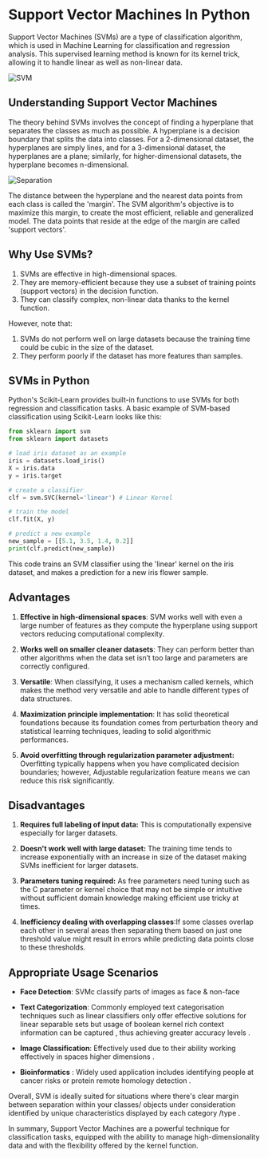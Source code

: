 # Support Vector Machines In Python

Support Vector Machines (SVMs) are a type of classification algorithm, which is used in Machine Learning for classification and regression analysis. This supervised learning method is known for its kernel trick, allowing it to handle linear as well as non-linear data.

![SVM](https://miro.medium.com/max/1360/1*TudH6YvvH7-h5ZyF2dJV2w.jpeg)

## Understanding Support Vector Machines

The theory behind SVMs involves the concept of finding a hyperplane that separates the classes as much as possible. A hyperplane is a decision boundary that splits the data into classes. For a 2-dimensional dataset, the hyperplanes are simply lines, and for a 3-dimensional dataset, the hyperplanes are a plane; similarly, for higher-dimensional datasets, the hyperplane becomes n-dimensional.

![Separation](https://miro.medium.com/max/838/1*06GSco3ItM3gwW2scY6Tmg.png)

The distance between the hyperplane and the nearest data points from each class is called the 'margin'. The SVM algorithm's objective is to maximize this margin, to create the most efficient, reliable and generalized model. The data points that reside at the edge of the margin are called 'support vectors'.

## Why Use SVMs?

1. SVMs are effective in high-dimensional spaces.
2. They are memory-efficient because they use a subset of training points (support vectors) in the decision function.
3. They can classify complex, non-linear data thanks to the kernel function.

However, note that:

1. SVMs do not perform well on large datasets because the training time could be cubic in the size of the dataset.
2. They perform poorly if the dataset has more features than samples.

## SVMs in Python

Python's Scikit-Learn provides built-in functions to use SVMs for both regression and classification tasks. A basic example of SVM-based classification using Scikit-Learn looks like this:

```python
from sklearn import svm
from sklearn import datasets

# load iris dataset as an example
iris = datasets.load_iris()
X = iris.data
y = iris.target

# create a classifier
clf = svm.SVC(kernel='linear') # Linear Kernel

# train the model
clf.fit(X, y)

# predict a new example
new_sample = [[5.1, 3.5, 1.4, 0.2]]
print(clf.predict(new_sample))
```

This code trains an SVM classifier using the 'linear' kernel on the iris dataset, and makes a prediction for a new iris flower sample.

## Advantages

1. **Effective in high-dimensional spaces**: SVM works well with even a large number of features as they compute the hyperplane using support vectors reducing computational complexity.

2. **Works well on smaller cleaner datasets**: They can perform better than other algorithms when the data set isn’t too large and parameters are correctly configured.

3. **Versatile**: When classifying, it uses a mechanism called kernels, which makes the method very versatile and able to handle different types of data structures.

4. **Maximization principle implementation**: It has solid theoretical foundations because its foundation comes from perturbation theory and statistical learning techniques, leading to solid algorithmic performances.

5. **Avoid overfitting through regularization parameter adjustment:** Overfitting typically happens when you have complicated decision boundaries; however, Adjustable regularization feature means we can reduce this risk significantly.

## Disadvantages

1. **Requires full labeling of input data:** This is computationally expensive especially for larger datasets.

2. **Doesn't work well with large dataset:** The training time tends to increase exponentially with an increase in size of the dataset making SVMs inefficient for larger datasets.

3. **Parameters tuning required:** As free parameters need tuning such as the C parameter or kernel choice that may not be simple or intuitive without sufficient domain knowledge making efficient use tricky at times.

4. **Inefficiency dealing with overlapping classes**:If some classes overlap each other in several areas then separating them based on just one threshold value might result in errors while predicting data points close to these thresholds.

## Appropriate Usage Scenarios

- **Face Detection**: SVMc classify parts of images as face & non-face

- **Text Categorization**: Commonly employed text categorisation techniques such as linear classifiers only offer effective solutions for linear separable sets but usage of boolean kernel rich context information can be captured , thus achieving greater accuracy levels .

- **Image Classification**: Effectively used due to their ability working effectively in spaces higher dimensions .

- **Bioinformatics** : Widely used application includes identifying people at cancer risks or protein remote homology detection .

Overall, SVM is ideally suited for situations where there's clear margin between separation within your classes/ objects under consideration identified by unique characteristics displayed by each category /type .

In summary, Support Vector Machines are a powerful technique for classification tasks, equipped with the ability to manage high-dimensionality data and with the flexibility offered by the kernel function.
